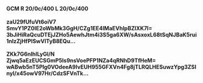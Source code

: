 #### GCM R 20/0c/400 L 20/0c/400
**zaU29fUfuVt6oiV7**<br/>**SmvY1PZ0IE2oWbMk3GgH/CZg1EE4IMaEVhIpBZlXK7I=**<br/>**3bJiHiRaQcuDTEjJZHo5AewhJtm4i3S5ga6XW/sAsxoxL68tSqNJBaK5rui1nlzZjHfPISwVlTyB8EQu...**<br/><br/>
**ZKk7G6nIhILyGl/N**<br/>**Zjwq5aEzEUCSGmP5ls9nsVoePFP1NZa4qRNhD9TfHeM=**<br/>**wABwb5nT5Plg0VOdeeA9IvEUH955GFXVn4Fg8jTLRQLHESuwzYpg3ZSInyl/x45owV97Hr/CdzSFVnTk...**